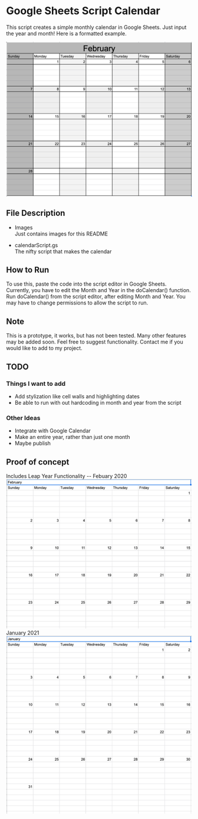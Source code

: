 # Google Sheets Script Calendar
This script creates a simple monthly calendar in Google Sheets. Just input the year and month! Here is a formatted example.

![When formatted, it looks nice! -- Febuary 2021](https://raw.githubusercontent.com/imposterFish/googleSheetsScriptCalendar/main/images/formatted_Feb_2021.png)  

## File Description
- Images  
Just contains images for this README  

- calendarScript.gs  
The nifty script that makes the calendar

## How to Run
To use this, paste the code into the script editor in Google Sheets. Currently, you have to edit the Month and Year in the doCalendar() function. Run doCalendar() from the script editor, after editing Month and Year. You may have to change permissions to allow the script to run.

## Note
This is a prototype, it works, but has not been tested. Many other features may be added soon. Feel free to suggest functionality. Contact me if you would like to add to my project.

## TODO
### Things I want to add
- Add stylization like cell walls and highlighting dates
- Be able to run with out hardcoding in month and year from the script
### Other Ideas
- Integrate with Google Calendar
- Make an entire year, rather than just one month
- Maybe publish

## Proof of concept
Includes Leap Year Functionality -- Febuary 2020  
![Includes Leap Year Functionality -- Febuary 2020](https://raw.githubusercontent.com/imposterFish/googleSheetsScriptCalendar/main/images/Feb_2020.png)   
January 2021  
![January 2021](https://raw.githubusercontent.com/imposterFish/googleSheetsScriptCalendar/main/images/Jan_2021.png)  
